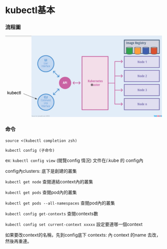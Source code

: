 # kubectl基本

### 流程圖

<img src="kubectl_call_k8s.png" width="500">


### 命令

 `source <(kubectl completion zsh)`

 `kubectl config (子命令)`
    
ex:  `kubectl config view`  (閱覽config 情況)
文件在/.kube 的 config內 
      
      
config內clusters: 底下是創建的叢集 



 `kubectl get node` 查閱連結context內的叢集
 
 `kubectl get pods` 查閱pod內的叢集
 
 `kubectl get pods --all-namespaces` 查閱pod內的叢集
 
 `kubectl config get-contexts` 查閱contexts數
 
 `kubectl config set current-context xxxxx` 設定要連哪一個context
 
 如果要改context的名稱，先到config底下 contexts: 內 context 的name 去改，然後再重連。
 
